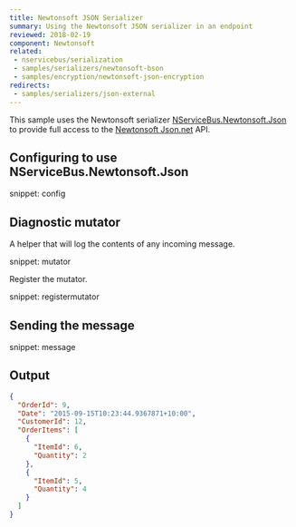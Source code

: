 ```yaml
---
title: Newtonsoft JSON Serializer
summary: Using the Newtonsoft JSON serializer in an endpoint
reviewed: 2018-02-19
component: Newtonsoft
related:
 - nservicebus/serialization
 - samples/serializers/newtonsoft-bson
 - samples/encryption/newtonsoft-json-encryption
redirects:
 - samples/serializers/json-external
---
```



This sample uses the Newtonsoft serializer [NServiceBus.Newtonsoft.Json](https://github.com/Particular/NServiceBus.Newtonsoft.Json) to provide full access to the [Newtonsoft Json.net](http://www.newtonsoft.com/json) API.


## Configuring to use NServiceBus.Newtonsoft.Json

snippet: config


## Diagnostic mutator

A helper that will log the contents of any incoming message.

snippet: mutator

Register the mutator.

snippet: registermutator


## Sending the message

snippet: message


## Output

```json
{
  "OrderId": 9,
  "Date": "2015-09-15T10:23:44.9367871+10:00",
  "CustomerId": 12,
  "OrderItems": [
    {
      "ItemId": 6,
      "Quantity": 2
    },
    {
      "ItemId": 5,
      "Quantity": 4
    }
  ]
}
```
